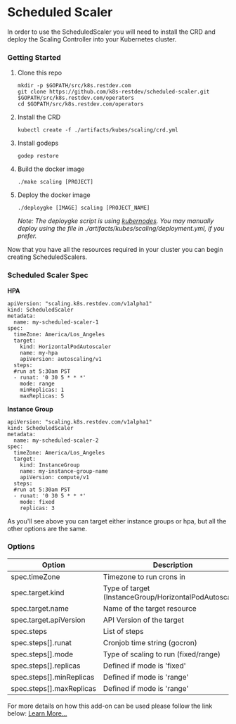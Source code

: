 # Scheduled Scaler

In order to use the ScheduledScaler you will need to install the CRD and deploy the Scaling Controller into your Kubernetes cluster.

### Getting Started

1. Clone this repo
    ```
    mkdir -p $GOPATH/src/k8s.restdev.com
    git clone https://github.com/k8s-restdev/scheduled-scaler.git $GOPATH/src/k8s.restdev.com/operators
    cd $GOPATH/src/k8s.restdev.com/operators
    ```    
2. Install the CRD
    ```
    kubectl create -f ./artifacts/kubes/scaling/crd.yml
    ```
3. Install godeps
    ```
    godep restore
    ```
4. Build the docker image
    ```
    ./make scaling [PROJECT]
    ```
5. Deploy the docker image
    ```
    ./deploygke [IMAGE] scaling [PROJECT_NAME]
    ```
    *Note: The deploygke script is using [kubernodes](https://github.com/ericuldall/kubernodes). You may manually deploy using the file in ./artifacts/kubes/scaling/deployment.yml, if you prefer.* 

Now that you have all the resources required in your cluster you can begin creating ScheduledScalers.

### Scheduled Scaler Spec
**HPA**
```
apiVersion: "scaling.k8s.restdev.com/v1alpha1"
kind: ScheduledScaler
metadata:
  name: my-scheduled-scaler-1
spec:
  timeZone: America/Los_Angeles
  target:
    kind: HorizontalPodAutoscaler
    name: my-hpa
    apiVersion: autoscaling/v1
  steps:
  #run at 5:30am PST
  - runat: '0 30 5 * * *'
    mode: range
    minReplicas: 1
    maxReplicas: 5
```
**Instance Group**
```
apiVersion: "scaling.k8s.restdev.com/v1alpha1"
kind: ScheduledScaler
metadata:
  name: my-scheduled-scaler-2
spec:
  timeZone: America/Los_Angeles
  target:
    kind: InstanceGroup
    name: my-instance-group-name
    apiVersion: compute/v1
  steps:
  #run at 5:30am PST
  - runat: '0 30 5 * * *'
    mode: fixed
    replicas: 3
```
As you'll see above you can target either instance groups or hpa, but all the other options are the same.

### Options
| Option | Description | Required |
|--|--|--|
| spec.timeZone | Timezone to run crons in | False |
| spec.target.kind | Type of target (InstanceGroup/HorizontalPodAutoscaler) | True
| spec.target.name | Name of the target resource | True
| spec.target.apiVersion | API Version of the target | True
| spec.steps | List of steps | True
| spec.steps[].runat | Cronjob time string (gocron) | True
| spec.steps[].mode | Type of scaling to run (fixed/range) | True
| spec.steps[].replicas | Defined if mode is 'fixed' | False
| spec.steps[].minReplicas | Defined if mode is 'range' | False
| spec.steps[].maxReplicas | Defined if mode is 'range' | False


For more details on how this add-on can be used please follow the link below:
[Learn More...](http://k8s.restdev.com/p/scheduled-scaler.html)
